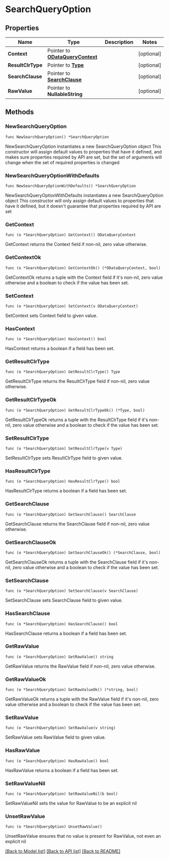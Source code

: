 # SearchQueryOption

## Properties

Name | Type | Description | Notes
------------ | ------------- | ------------- | -------------
**Context** | Pointer to [**ODataQueryContext**](ODataQueryContext.md) |  | [optional] 
**ResultClrType** | Pointer to [**Type**](Type.md) |  | [optional] 
**SearchClause** | Pointer to [**SearchClause**](SearchClause.md) |  | [optional] 
**RawValue** | Pointer to **NullableString** |  | [optional] 

## Methods

### NewSearchQueryOption

`func NewSearchQueryOption() *SearchQueryOption`

NewSearchQueryOption instantiates a new SearchQueryOption object
This constructor will assign default values to properties that have it defined,
and makes sure properties required by API are set, but the set of arguments
will change when the set of required properties is changed

### NewSearchQueryOptionWithDefaults

`func NewSearchQueryOptionWithDefaults() *SearchQueryOption`

NewSearchQueryOptionWithDefaults instantiates a new SearchQueryOption object
This constructor will only assign default values to properties that have it defined,
but it doesn't guarantee that properties required by API are set

### GetContext

`func (o *SearchQueryOption) GetContext() ODataQueryContext`

GetContext returns the Context field if non-nil, zero value otherwise.

### GetContextOk

`func (o *SearchQueryOption) GetContextOk() (*ODataQueryContext, bool)`

GetContextOk returns a tuple with the Context field if it's non-nil, zero value otherwise
and a boolean to check if the value has been set.

### SetContext

`func (o *SearchQueryOption) SetContext(v ODataQueryContext)`

SetContext sets Context field to given value.

### HasContext

`func (o *SearchQueryOption) HasContext() bool`

HasContext returns a boolean if a field has been set.

### GetResultClrType

`func (o *SearchQueryOption) GetResultClrType() Type`

GetResultClrType returns the ResultClrType field if non-nil, zero value otherwise.

### GetResultClrTypeOk

`func (o *SearchQueryOption) GetResultClrTypeOk() (*Type, bool)`

GetResultClrTypeOk returns a tuple with the ResultClrType field if it's non-nil, zero value otherwise
and a boolean to check if the value has been set.

### SetResultClrType

`func (o *SearchQueryOption) SetResultClrType(v Type)`

SetResultClrType sets ResultClrType field to given value.

### HasResultClrType

`func (o *SearchQueryOption) HasResultClrType() bool`

HasResultClrType returns a boolean if a field has been set.

### GetSearchClause

`func (o *SearchQueryOption) GetSearchClause() SearchClause`

GetSearchClause returns the SearchClause field if non-nil, zero value otherwise.

### GetSearchClauseOk

`func (o *SearchQueryOption) GetSearchClauseOk() (*SearchClause, bool)`

GetSearchClauseOk returns a tuple with the SearchClause field if it's non-nil, zero value otherwise
and a boolean to check if the value has been set.

### SetSearchClause

`func (o *SearchQueryOption) SetSearchClause(v SearchClause)`

SetSearchClause sets SearchClause field to given value.

### HasSearchClause

`func (o *SearchQueryOption) HasSearchClause() bool`

HasSearchClause returns a boolean if a field has been set.

### GetRawValue

`func (o *SearchQueryOption) GetRawValue() string`

GetRawValue returns the RawValue field if non-nil, zero value otherwise.

### GetRawValueOk

`func (o *SearchQueryOption) GetRawValueOk() (*string, bool)`

GetRawValueOk returns a tuple with the RawValue field if it's non-nil, zero value otherwise
and a boolean to check if the value has been set.

### SetRawValue

`func (o *SearchQueryOption) SetRawValue(v string)`

SetRawValue sets RawValue field to given value.

### HasRawValue

`func (o *SearchQueryOption) HasRawValue() bool`

HasRawValue returns a boolean if a field has been set.

### SetRawValueNil

`func (o *SearchQueryOption) SetRawValueNil(b bool)`

 SetRawValueNil sets the value for RawValue to be an explicit nil

### UnsetRawValue
`func (o *SearchQueryOption) UnsetRawValue()`

UnsetRawValue ensures that no value is present for RawValue, not even an explicit nil

[[Back to Model list]](../README.md#documentation-for-models) [[Back to API list]](../README.md#documentation-for-api-endpoints) [[Back to README]](../README.md)


